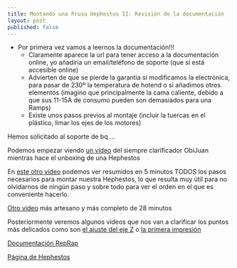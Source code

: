 ```yaml
---
title: Montando una Prusa Hephestos II: Revisión de la documentación
layout: post
published: false
---
```

* Por primera vez vamos a leernos la documentación!!!
	* Claramente aparece la url para tener acceso a la documentación online, yo añadiría un email/teléfono de soporte (que sí está accesible online)
	* Advierten de que se pierde la garantía si modificamos la electrónica, para pasar de 230º la temperatura de hotend o si añadimos otros elementos (imagino que principalmente la cama caliente, debido a que sus 11-15A de consumo pueden son demasiados para una Ramps)
	* Existe unos pasos previos al montaje (incluir la tuercas en el plástico, limar los ejes 
	de los motores)

Hemos solicitado al soporte de bq ...


Podemos empezar viendo [un vídeo](https://www.youtube.com/watch?v=c_TUTrBQ2XU) del siempre clarificador ObiJuan mientras hace el unboxing de una Hephestos

En [este otro vídeo](https://www.youtube.com/watch?v=nvTeJvRi8Bo) podemos ver resumidos en 5 minutos TODOS los pasos necesarios para montar nuestra Hephestos, lo que resulta muy útil para no olvidarnos de ningún paso y sobre todo para ver el orden en el que es conveniente hacerlo.

[Otro vídeo](https://www.youtube.com/watch?v=4B8IGs3vRCI) más artesano y más completo de 28 minutos

Posteriormente veremos algunos vídeos que nos van a clarificar los puntos más delicados como son [el ajuste del eje Z](https://www.youtube.com/watch?v=gDcAXN6jsOc) o [la primera impresión](https://www.youtube.com/watch?v=s-7whacfyI4)

[Documentación RepRap](http://reprap.org/wiki/Prusa_i3_Hephestos/es)

[Página de Hephestos](http://www.bq.com/es/productos/prusa-hephestos.html)
